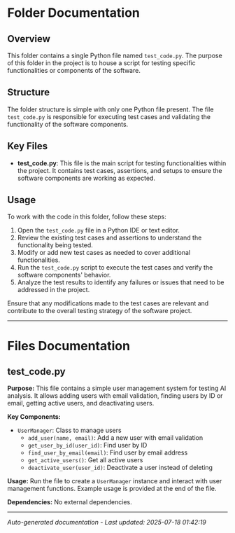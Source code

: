 # Folder Documentation

## Overview
This folder contains a single Python file named `test_code.py`. The purpose of this folder in the project is to house a script for testing specific functionalities or components of the software.

## Structure
The folder structure is simple with only one Python file present. The file `test_code.py` is responsible for executing test cases and validating the functionality of the software components.

## Key Files
- **test_code.py**: This file is the main script for testing functionalities within the project. It contains test cases, assertions, and setups to ensure the software components are working as expected.

## Usage
To work with the code in this folder, follow these steps:
1. Open the `test_code.py` file in a Python IDE or text editor.
2. Review the existing test cases and assertions to understand the functionality being tested.
3. Modify or add new test cases as needed to cover additional functionalities.
4. Run the `test_code.py` script to execute the test cases and verify the software components' behavior.
5. Analyze the test results to identify any failures or issues that need to be addressed in the project.

Ensure that any modifications made to the test cases are relevant and contribute to the overall testing strategy of the software project.

---

# Files Documentation

## test_code.py

**Purpose:** This file contains a simple user management system for testing AI analysis. It allows adding users with email validation, finding users by ID or email, getting active users, and deactivating users.

**Key Components:**
- `UserManager`: Class to manage users
  - `add_user(name, email)`: Add a new user with email validation
  - `get_user_by_id(user_id)`: Find user by ID
  - `find_user_by_email(email)`: Find user by email address
  - `get_active_users()`: Get all active users
  - `deactivate_user(user_id)`: Deactivate a user instead of deleting

**Usage:** Run the file to create a `UserManager` instance and interact with user management functions. Example usage is provided at the end of the file.

**Dependencies:** No external dependencies.

---
*Auto-generated documentation - Last updated: 2025-07-18 01:42:19*
